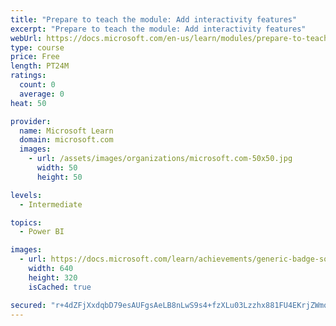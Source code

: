 ```yaml
---
title: "Prepare to teach the module: Add interactivity features"
excerpt: "Prepare to teach the module: Add interactivity features"
webUrl: https://docs.microsoft.com/en-us/learn/modules/prepare-to-teach-module-add-interactivity-features/
type: course
price: Free
length: PT24M
ratings:
  count: 0
  average: 0
heat: 50

provider:
  name: Microsoft Learn
  domain: microsoft.com
  images:
    - url: /assets/images/organizations/microsoft.com-50x50.jpg
      width: 50
      height: 50

levels:
  - Intermediate

topics:
  - Power BI

images:
  - url: https://docs.microsoft.com/learn/achievements/generic-badge-social.png
    width: 640
    height: 320
    isCached: true

secured: "r+4dZFjXxdqbD79esAUFgsAeLB8nLwS9s4+fzXLu03Lzzhx881FU4EKrjZWmqlKrySU3m/IAnv/LCz+Tc+079G3gZPYxGulTLK0SbkE26Y4I2u6tJ4Mhh5z5cIsZARyS/By0UHl9zfQi6K76wQdlbj1PVaBQ1f2iHge3nWWRZcMKgdifytLS+MOiid0yPW5ylu3u0XDSuPMM568ZFVnRfOle8IgDZgcBIlKNEXyW1LzMdSKgExhiEHNVVvE4nDXeJhnPQDiPVO/Og+SCEKXWl/ZvhxyfFq/NS/tKAUQlqn3j+32uH0mU7VvrTaAUryHBiQT61WavoQigaICiML11G3vxFdzbOYnzGOB8+AKn7I3OIOMQkMA/rnZkVpvhelmrXzm9VrF04ysh3hGrcLZ2YA==;mBf4+G8Pci+HN6cWjtRl4Q=="
---
```


